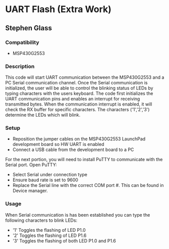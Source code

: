 # UART Flash (Extra Work)
## Stephen Glass

### Compatibility
* MSP430G2553

### Description
This code will start UART communication between the MSP430G2553 and a PC Serial communication channel. Once the Serial communication is initialized, the user will be able to control the blinking status of LEDs by typing characters with the users keyboard. The code first initializes the UART communication pins and enables an interrupt for receiving transmitted bytes. When the communication interrupt is enabled, it will check the RX buffer for specific characters. The characters ('1','2','3') determine the LEDs which will blink.

### Setup
* Reposition the jumper cables on the MSP430G2553 LaunchPad development board so HW UART is enabled
* Connect a USB cable from the development board to a PC

For the next portion, you will need to install PuTTY to communicate with the Serial port. Open PuTTY:
* Select Serial under connection type
* Ensure baud rate is set to 9600
* Replace the Serial line with the correct COM port #. This can be found in Device manager.

### Usage
When Serial communication is has been established you can type the following characters to blink LEDs:
* '1'
Toggles the flashing of LED P1.0
* '2'
Toggles the flashing of LED P1.6
* '3'
Toggles the flashing of both LED P1.0 and P1.6
